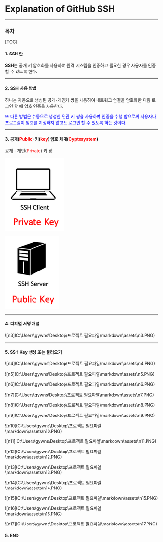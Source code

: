 # Explanation of GitHub SSH

------

### 목차

[TOC]

#### 1. SSH 란

<!--SSH 란 무엇인가에 대한 설명-->

<!--SSH uses public-key cryptography to authenticate the remote computer and allow it to authenticate the user, if necessary.-->

**SSH**는 공개 키 암호화를 사용하여 원격 시스템을 인증하고 필요한 경우 사용자를 인증할 수 있도록 한다.<br>

------

#### 2. SSH 사용 방법

<!--SSH 사용방법에 대한 설명-->

<!-- One is to use automatically generated public-private key pairs to simply encrypt a network connection, and then use password authentication to log on.-->

<!--Another is to use a manually generated public-private key pair to perform the authentication, allowing users or programs to log in without having to specify a password.-->

하나는 자동으로 생성된 공개-개인키 쌍을 사용하여 네트워크 연결을 암호화한 다음 로그인 할 때 암호 인증을 사용한다.

<font color=blue>또 다른 방법은 수동으로 생성한 민관 키 쌍을 사용하여 인증을 수행 함으로써 사용자나 프로그램이 암호를 지정하지 않고도 로그인 할 수 있도록 하는 것이다.</font>

------

#### 3. 공개(<font color=red>Public</font>) 키(<font color=red>key</font>) 암호 체계(<font color=red>Cyptosystem</font>)

<!--A public-private key pair  -->

공개 - 개인(<font color=red>Private</font>) 키 쌍

![n1](./assets/n1.PNG)

![n2](./assets/n2.PNG)

------

#### 4. 디지털 서명 개념

<!--A concept of Digital Signature-->

![n3](C:\Users\gywns\Desktop\프로젝트 필요파일\markdown\assets\n3.PNG)

------

#### 5. SSH Key 생성 또는 불러오기

![n4](C:\Users\gywns\Desktop\프로젝트 필요파일\markdown\assets\n4.PNG)

![n5](C:\Users\gywns\Desktop\프로젝트 필요파일\markdown\assets\n5.PNG)

![n6](C:\Users\gywns\Desktop\프로젝트 필요파일\markdown\assets\n6.PNG)

![n7](C:\Users\gywns\Desktop\프로젝트 필요파일\markdown\assets\n7.PNG)

![n8](C:\Users\gywns\Desktop\프로젝트 필요파일\markdown\assets\n8.PNG)

![n9](C:\Users\gywns\Desktop\프로젝트 필요파일\markdown\assets\n9.PNG)

![n10](C:\Users\gywns\Desktop\프로젝트 필요파일\markdown\assets\n10.PNG)

![n11](C:\Users\gywns\Desktop\프로젝트 필요파일\markdown\assets\n11.PNG)

![n12](C:\Users\gywns\Desktop\프로젝트 필요파일\markdown\assets\n12.PNG)

![n13](C:\Users\gywns\Desktop\프로젝트 필요파일\markdown\assets\n13.PNG)

![n14](C:\Users\gywns\Desktop\프로젝트 필요파일\markdown\assets\n14.PNG)

![n15](C:\Users\gywns\Desktop\프로젝트 필요파일\markdown\assets\n15.PNG)

![n16](C:\Users\gywns\Desktop\프로젝트 필요파일\markdown\assets\n16.PNG)

![n17](C:\Users\gywns\Desktop\프로젝트 필요파일\markdown\assets\n17.PNG)

#### 5. END
